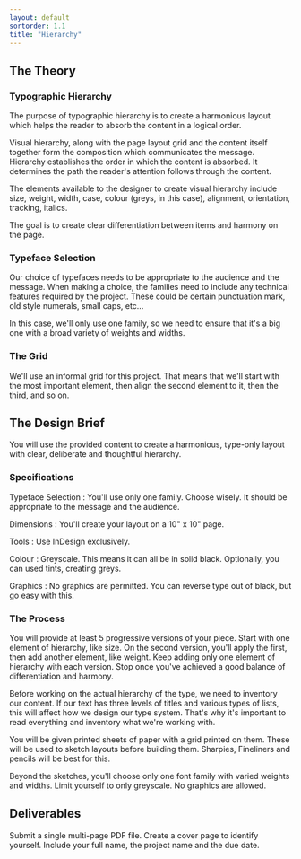 ```yaml
---
layout: default
sortorder: 1.1
title: "Hierarchy"
---
```

<!-- 
  Create hierarchy with the given text as shown on [this page](https://learning.oreilly.com/library/view/the-art-of/9781315301532/xhtml/13_Chapter07.xhtml#ch7). The text will be short. It should be an event announcement. There will be different versions for students to work on. It will include:

  - Title
  - Sub-title
  - Date
  - Place
  - Descriptive text
 -->

## The Theory

### Typographic Hierarchy

The purpose of typographic hierarchy is to create a harmonious layout which helps the reader to absorb the content in a logical order.

Visual hierarchy, along with the page layout grid and the content itself together form the composition which communicates the message. Hierarchy establishes the order in which the content is absorbed. It determines the path the reader's attention follows through the content.

The elements available to the designer to create visual hierarchy include size, weight, width, case, colour (greys, in this case), alignment, orientation, tracking,  italics. 

The goal is to create clear differentiation between items and harmony on the page. 

### Typeface Selection

Our choice of typefaces needs to be appropriate to the audience and the message. When making a choice, the families need to include any technical features required by the project. These could be certain punctuation mark, old style numerals, small caps, etc...

In this case, we'll only use one family, so we need to ensure that it's a big one with a broad variety of weights and widths.

### The Grid

We'll use an informal grid for this project. That means that we'll start with the most important element, then align the second element to it, then the third, and so on.

## The Design Brief

You will use the provided content to create a harmonious, type-only layout with clear, deliberate and thoughtful hierarchy.

### Specifications

Typeface Selection
: You'll use only one family. Choose wisely. It should be appropriate to the message and the audience.

Dimensions
: You'll create your layout on a 10" x 10" page.

Tools
: Use InDesign exclusively.

Colour
: Greyscale. This means it can all be in solid black. Optionally, you can used tints, creating greys.

Graphics
: No graphics are permitted. You can reverse type out of black, but go easy with this.

### The Process

You will provide at least 5 progressive versions of your piece. Start with one element of hierarchy, like size. On the second version, you'll apply the first, then add another element, like weight. Keep adding only one element of hierarchy with each version. Stop once you've achieved a good balance of differentiation and harmony. 

Before working on the actual hierarchy of the type, we need to inventory our content. If our text has three levels of titles and various types of lists, this will affect how we design our type system. That's why it's important to read everything and inventory what we're working with.

You will be given printed sheets of paper with a grid printed on them. These will be used to sketch layouts before building them. Sharpies, Fineliners and pencils will be best for this.

Beyond the sketches, you'll choose only one font family with varied weights and widths. Limit yourself to only greyscale. No graphics are allowed.

## Deliverables

Submit a single multi-page PDF file. Create a cover page to identify yourself. Include your full name, the project name and the due date.

